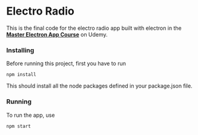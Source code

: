 # Electro Radio
This is the final code for the electro radio app built with electron in the **[Master Electron App Course](/)** on Udemy.

### Installing
Before running this project, first you have to run

`npm install`

This should install all the node packages defined in your package.json file.

### Running

To run the app, use 

`npm start`